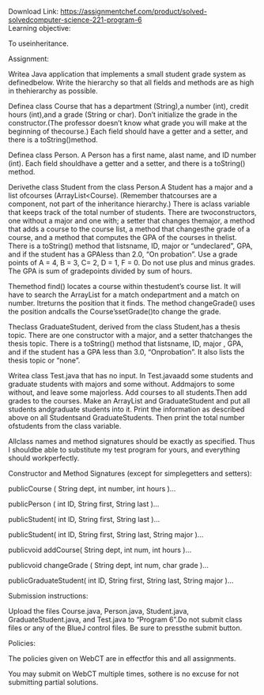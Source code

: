 Download Link: https://assignmentchef.com/product/solved-solvedcomputer-science-221-program-6
<br>
Learning objective:

To useinheritance.

Assignment:

Writea Java application that implements a small student grade system as definedbelow. Write the hierarchy so that all fields and methods are as high in thehierarchy as possible.

Definea class Course that has a department (String),a number (int), credit hours (int),and a grade (String or char). Don’t initialize the grade in the constructor.(The professor doesn’t know what grade you will make at the beginning of thecourse.) Each field should have a getter and a setter, and there is a toString()method.

Definea class Person. A Person has a first name, alast name, and ID number (int). Each field shouldhave a getter and a setter, and there is a toString() method.

Derivethe class Student from the class Person.A Student has a major and a list ofcourses (ArrayList&lt;Course). (Remember thatcourses are a component, not part of the inheritance hierarchy.) There is aclass variable that keeps track of the total number of students. There are twoconstructors, one without a major and one with; a setter that changes themajor, a method that adds a course to the course list, a method that changesthe grade of a course, and a method that computes the GPA of the courses in thelist. There is a toString() method that listsname, ID, major or “undeclared”, GPA, and if the student has a GPAless than 2.0, “On probation”. Use a grade points of A = 4, B = 3, C= 2, D = 1, F = 0. Do not use plus and minus grades. The GPA is sum of gradepoints divided by sum of hours.

Themethod find() locates a course within thestudent’s course list. It will have to search the ArrayList for a match ondepartment and a match on number. Itreturns the position that it finds. The method changeGrade() uses the position andcalls the Course’ssetGrade()to change the grade.

Theclass GraduateStudent, derived from the class Student,has a thesis topic. There are one constructor with a major, and a setter thatchanges the thesis topic. There is a toString() method that listsname, ID, major , GPA, and if the student has a GPA less than 3.0, “Onprobation”. It also lists the thesis topic or “none”.

Writea class Test.java that has no input. In Test.javaadd some students and graduate students with majors and some without. Addmajors to some without, and leave some majorless. Add courses to all students.Then add grades to the courses. Make an ArrayList and GraduateStudent and put all students andgraduate students into it. Print the information as described above on all Studentsand GraduateStudents. Then print the total number ofstudents from the class variable.

Allclass names and method signatures should be exactly as specified. Thus I shouldbe able to substitute my test program for yours, and everything should workperfectly.

Constructor and Method Signatures (except for simplegetters and setters):

publicCourse ( String dept, int number, int hours )…

publicPerson ( int ID, String first, String last )…

publicStudent( int ID, String first, String last )…

publicStudent( int ID, String first, String last, String major )…

publicvoid addCourse( String dept, int num, int hours )…

publicvoid changeGrade ( String dept, int num, char grade )…

publicGraduateStudent( int ID, String first, String last, String major )…

Submission instructions:

Upload the files Course.java, Person.java, Student.java, GraduateStudent.java, and Test.java to “Program 6”.Do not submit class files or any of the BlueJ control files. Be sure to pressthe submit button.

Policies:

The policies given on WebCT are in effectfor this and all assignments.

You may submit on WebCT multiple times, sothere is no excuse for not submitting partial solutions.